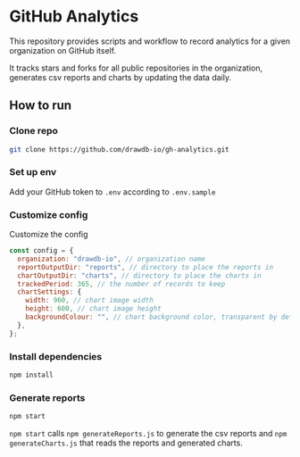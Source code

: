 # GitHub Analytics

This repository provides scripts and workflow to record analytics for a given organization on GitHub itself.

It tracks stars and forks for all public repositories in the organization, generates csv reports and charts by updating the data daily.

## How to run

### Clone repo

```sh
git clone https://github.com/drawdb-io/gh-analytics.git
```

### Set up env

Add your GitHub token to `.env` according to `.env.sample`

### Customize config

Customize the config

```js
const config = {
  organization: "drawdb-io", // organization name
  reportOutputDir: "reports", // directory to place the reports in
  chartOutputDir: "charts", // directory to place the charts in
  trackedPeriod: 365, // the number of records to keep
  chartSettings: {
    width: 960, // chart image width
    height: 600, // chart image height
    backgroundColour: "", // chart background color, transparent by default
  },
};
```

### Install dependencies

```sh
npm install
```

### Generate reports

```sh
npm start
```

`npm start` calls `npm generateReports.js` to generate the csv reports and `npm generateCharts.js` that reads the reports and generated charts.

